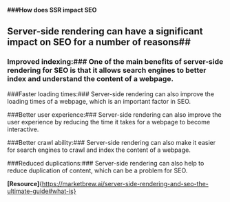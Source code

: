 **###How does SSR impact SEO**

## Server-side rendering can have a significant impact on SEO for a number of reasons##

### Improved indexing:### One of the main benefits of server-side rendering for SEO is that it allows search engines to better index and understand the content of a webpage.

###Faster loading times:### Server-side rendering can also improve the loading times of a webpage, which is an important factor in SEO.

###Better user experience:### Server-side rendering can also improve the user experience by reducing the time it takes for a webpage to become interactive.

###Better crawl ability:### Server-side rendering can also make it easier for search engines to crawl and index the content of a webpage.

###Reduced duplications:### Server-side rendering can also help to reduce duplication of content, which can be a problem for SEO.

**[Resource]**{https://marketbrew.ai/server-side-rendering-and-seo-the-ultimate-guide#what-is}
